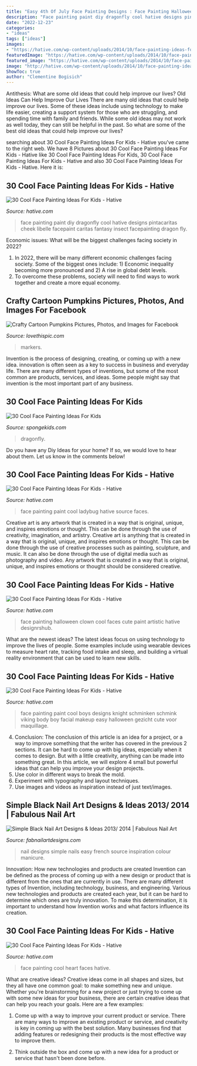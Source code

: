 ```yaml
---
title: "Easy 4th Of July Face Painting Designs : Face Painting Halloween Clown Cool Faces Cute Paint Artistic Hative Designrshub"
description: "Face painting paint diy dragonfly cool hative designs pintacaritas cheek libelle facepaint caritas fantasy insect facepainting dragon fly"
date: "2022-12-23"
categories:
- "ideas"
tags: ["ideas"]
images:
- "https://hative.com/wp-content/uploads/2014/10/face-painting-ideas-for-kids/4-ladybug-face-paint.jpg"
featuredImage: "https://hative.com/wp-content/uploads/2014/10/face-painting-ideas-for-kids/4-ladybug-face-paint.jpg"
featured_image: "https://hative.com/wp-content/uploads/2014/10/face-painting-ideas-for-kids/4-ladybug-face-paint.jpg"
image: "http://hative.com/wp-content/uploads/2014/10/face-painting-ideas-for-kids/15-diy-dragonfly-face-paint.jpg"
ShowToc: true
author: "Clementine Bogisich"
---
```



Antithesis: What are some old ideas that could help improve our lives?
Old Ideas Can Help Improve Our Lives
There are many old ideas that could help improve our lives. Some of these ideas include using technology to make life easier, creating a support system for those who are struggling, and spending time with family and friends. While some old ideas may not work as well today, they can still be helpful in the past. So what are some of the best old ideas that could help improve our lives?

	

		
searching about 30 Cool Face Painting Ideas For Kids - Hative you've came to the right web. We have 8 Pictures about 30 Cool Face Painting Ideas For Kids - Hative like 30 Cool Face Painting Ideas For Kids, 30 Cool Face Painting Ideas For Kids - Hative and also 30 Cool Face Painting Ideas For Kids - Hative. Here it is:
		
    
## 30 Cool Face Painting Ideas For Kids - Hative

<img loading=lazy src="http://hative.com/wp-content/uploads/2014/10/face-painting-ideas-for-kids/15-diy-dragonfly-face-paint.jpg" onerror="this.onerror=null;this.src='https://tse3.mm.bing.net/th?id=OIP.mFAKBl4BRqv2E1iMKTEkkwHaJ4&amp;pid=15.1';" alt="30 Cool Face Painting Ideas For Kids - Hative">

_Source: hative.com_

>face painting paint diy dragonfly cool hative designs pintacaritas cheek libelle facepaint caritas fantasy insect facepainting dragon fly. 

	

Economic issues: What will be the biggest challenges facing society in 2022?
1. In 2022, there will be many different economic challenges facing society. Some of the biggest ones include: 1) Economic inequality becoming more pronounced and 2) A rise in global debt levels.
2. To overcome these problems, society will need to find ways to work together and create a more equal economy.

    
## Crafty Cartoon Pumpkins Pictures, Photos, And Images For Facebook

<img loading=lazy src="http://www.lovethispic.com/uploaded_images/39495-Crafty-Cartoon-Pumpkins.jpg" onerror="this.onerror=null;this.src='https://tse1.mm.bing.net/th?id=OIP.iJorj4qOm-okA_ofXsOOsgAAAA&amp;pid=15.1';" alt="Crafty Cartoon Pumpkins Pictures, Photos, and Images for Facebook">

_Source: lovethispic.com_

>markers. 

	

Invention is the process of designing, creating, or coming up with a new idea. innovation is often seen as a key to success in business and everyday life. There are many different types of inventions, but some of the most common are products, services, and ideas. Some people might say that invention is the most important part of any business.

    
## 30 Cool Face Painting Ideas For Kids

<img loading=lazy src="https://spongekids.com/wp-content/uploads/2014/10/face-painting-ideas-for-kids/14-rainbow.jpg" onerror="this.onerror=null;this.src='https://tse2.mm.bing.net/th?id=OIP._GRNP7WgbKfD7L3a06eFYAHaLI&amp;pid=15.1';" alt="30 Cool Face Painting Ideas For Kids">

_Source: spongekids.com_

>dragonfly. 

	

Do you have any Diy Ideas for your home? If so, we would love to hear about them. Let us know in the comments below!

    
## 30 Cool Face Painting Ideas For Kids - Hative

<img loading=lazy src="https://hative.com/wp-content/uploads/2014/10/face-painting-ideas-for-kids/4-ladybug-face-paint.jpg" onerror="this.onerror=null;this.src='https://tse1.mm.bing.net/th?id=OIP.uS-dJt6lfT8a32vCtFnE9QHaE8&amp;pid=15.1';" alt="30 Cool Face Painting Ideas For Kids - Hative">

_Source: hative.com_

>face painting paint cool ladybug hative source faces. 

	

Creative art is any artwork that is created in a way that is original, unique, and inspires emotions or thought. This can be done through the use of creativity, imagination, and artistry.
Creative art is anything that is created in a way that is original, unique, and inspires emotions or thought. This can be done through the use of creative processes such as painting, sculpture, and music. It can also be done through the use of digital media such as photography and video. Any artwork that is created in a way that is original, unique, and inspires emotions or thought should be considered creative.

    
## 30 Cool Face Painting Ideas For Kids - Hative

<img loading=lazy src="https://hative.com/wp-content/uploads/2014/10/face-painting-ideas-for-kids/27-girl-clown.jpg" onerror="this.onerror=null;this.src='https://tse2.mm.bing.net/th?id=OIP.acyPG6HjGUhjH3MIOor1LAHaIF&amp;pid=15.1';" alt="30 Cool Face Painting Ideas For Kids - Hative">

_Source: hative.com_

>face painting halloween clown cool faces cute paint artistic hative designrshub. 

	

What are the newest ideas?
The latest ideas focus on using technology to improve the lives of people. Some examples include using wearable devices to measure heart rate, tracking food intake and sleep, and building a virtual reality environment that can be used to learn new skills.

    
## 30 Cool Face Painting Ideas For Kids - Hative

<img loading=lazy src="https://hative.com/wp-content/uploads/2014/10/face-painting-ideas-for-kids/21-knight-face-paint.jpg" onerror="this.onerror=null;this.src='https://tse4.mm.bing.net/th?id=OIP.ouQbAMq_251ZikgGeZPObgHaIy&amp;pid=15.1';" alt="30 Cool Face Painting Ideas For Kids - Hative">

_Source: hative.com_

>face painting paint cool boys designs knight schminken schmink viking body boy facial makeup easy halloween gezicht cute voor maquillage. 

	

4. Conclusion: The conclusion of this article is an idea for a project, or a way to improve something that the writer has covered in the previous 2 sections.
It can be hard to come up with big ideas, especially when it comes to design. But with a little creativity, anything can be made into something great. In this article, we will explore 4 small but powerful ideas that can help you improve your design projects.
1. Use color in different ways to break the mold.
2. Experiment with typography and layout techniques.
3. Use images and videos as inspiration instead of just text/images.

    
## Simple Black Nail Art Designs &amp; Ideas 2013/ 2014 | Fabulous Nail Art

<img loading=lazy src="http://fabnailartdesigns.com/wp-content/uploads/2013/08/Simple-Black-Nail-Art-Designs-Ideas-2013-2014-4.jpg" onerror="this.onerror=null;this.src='https://tse2.mm.bing.net/th?id=OIP.EvWeBQFmuGjmReTGtutLfwAAAA&amp;pid=15.1';" alt="Simple Black Nail Art Designs &amp; Ideas 2013/ 2014 | Fabulous Nail Art">

_Source: fabnailartdesigns.com_

>nail designs simple nails easy french source inspiration colour manicure. 

	

Innovation: How new technologies and products are created
Invention can be defined as the process of coming up with a new design or product that is different from the ones that are currently in use. There are many different types of Invention, including technology, business, and engineering. 
 Various new technologies and products are created each year, but it can be hard to determine which ones are truly innovation. To make this determination, it is important to understand how Invention works and what factors influence its creation.

    
## 30 Cool Face Painting Ideas For Kids - Hative

<img loading=lazy src="https://hative.com/wp-content/uploads/2014/10/face-painting-ideas-for-kids/13-red-heart-face-painting.jpg" onerror="this.onerror=null;this.src='https://tse4.mm.bing.net/th?id=OIP.L9JcEK3YlK84zdmvxuPxEQHaLH&amp;pid=15.1';" alt="30 Cool Face Painting Ideas For Kids - Hative">

_Source: hative.com_

>face painting cool heart faces hative. 

	

What are creative ideas?
Creative ideas come in all shapes and sizes, but they all have one common goal: to make something new and unique. Whether you're brainstorming for a new project or just trying to come up with some new ideas for your business, there are certain creative ideas that can help you reach your goals. Here are a few examples: 
1. Come up with a way to improve your current product or service. There are many ways to improve an existing product or service, and creativity is key in coming up with the best solution. Many businesses find that adding features or redesigning their products is the most effective way to improve them. 

2. Think outside the box and come up with a new idea for a product or service that hasn't been done before.

